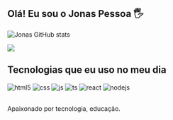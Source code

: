 ## Olá! Eu sou o Jonas Pessoa 🖐️

![Jonas GitHub stats](https://github-readme-stats.vercel.app/api?username=Jonasjps&Jonasjps&icons=true&theme=chartreuse-dark&count_private=true)

![](https://github-readme-stats.vercel.app/api/top-langs/?theme=chartreuse-dark&username=Jonasjps&layout=compact)

## Tecnologias que eu uso no meu dia

<div style="display: inline_block">
  <img align="center" alt="html5" src="https://img.shields.io/badge/HTML5-E34F26?style=for-the-badge&logo=html5&logoColor=white" />
  <img align="center" alt="css" src="https://img.shields.io/badge/CSS3-1572B6?style=for-the-badge&logo=css3&logoColor=white" />
  <img align="center" alt="js" src="https://img.shields.io/badge/JavaScript-F7DF1E?style=for-the-badge&logo=javascript&logoColor=black" />
  <img align="center" alt="ts" src="https://img.shields.io/badge/TypeScript-007ACC?style=for-the-badge&logo=typescript&logoColor=white" />
  <img align="center" alt="react" src="https://img.shields.io/badge/React-20232A?style=for-the-badge&logo=react&logoColor=61DAFB" />
  <img align="center" alt="nodejs" src="https://img.shields.io/badge/Node.js-43853D?style=for-the-badge&logo=node.js&logoColor=white" />
<!--   <img src="https://github.com/devicons/devicon/blob/master/icons/python/python-original.svg" alt="c" width="40" height="40"/> -->
</div><br/>

Apaixonado por tecnologia, educação.




